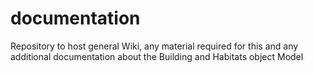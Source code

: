 # documentation
Repository to host general Wiki, any material required for this and any additional documentation about the Building and Habitats object Model

<script>
(function()
{
	var editor = 'https://embed.diagrams.net/?embedInline=1&libraries=1';
	var iframe = document.createElement('iframe');
	iframe.style.position = 'absolute';
	iframe.style.border = '0';
	iframe.style.top = '0px';
	iframe.style.left = '0px';
	iframe.style.width = '100%';
	iframe.style.height = '100%';

	var dark = false;

	function invertSvg(doc)
	{
		var defs = doc.getElementsByTagName('defs');

		var style = doc.createElementNS('http://www.w3.org/2000/svg', 'style');
		style.appendChild(doc.createTextNode(
			':root {--light-color: #c9d1d9; --dark-color: #0d1117; }' +
			'svg:target[style^="background-color:"] { background-color: var(--dark-color) !important; }' +
			'g[filter="url(#dropShadow)"] { filter: none !important; }' +
			'[stroke="rgb(0, 0, 0)"] { stroke: var(--light-color); }' +
			'[stroke="rgb(255, 255, 255)"] { stroke: var(--dark-color); }' +
			'[fill="rgb(0, 0, 0)"] { fill: var(--light-color); }' +
			'[fill="rgb(255, 255, 255)"] { fill: var(--dark-color); }' +
			'g[fill="rgb(0, 0, 0)"] text { fill: var(--light-color); }' +
			'div[data-drawio-colors*="color: rgb(0, 0, 0)"]' +
			'	div { color: var(--light-color) !important; }' +
			'div[data-drawio-colors*="border-color: rgb(0, 0, 0)"]' +
			'	{ border-color: var(--light-color) !important; }' +
			'div[data-drawio-colors*="border-color: rgb(0, 0, 0)"]' +
			'	div { border-color: var(--light-color) !important; }' +
			'div[data-drawio-colors*="background-color: rgb(255, 255, 255)"]' +
			'	{ background-color: var(--dark-color) !important; }' +
			'div[data-drawio-colors*="background-color: rgb(255, 255, 255)"]' +
			'	div { background-color: var(--dark-color) !important; }'
		));
		defs[0].appendChild(style);

		return doc;
	};

	function createSvgDataUri(doc)
	{
		return 'data:image/svg+xml;base64,' +
			btoa(unescape(encodeURIComponent(
				new XMLSerializer().serializeToString(
					doc.documentElement))));
	};

	function invertImage(img, onChange)
	{
		if (img.src.substring(0, 26) == 'data:image/svg+xml;base64,')
		{
			img.src = createSvgDataUri(invertSvg(new DOMParser().
				parseFromString(decodeURIComponent(escape(atob(
					img.src.substring(img.src.indexOf(',') + 1)))),
						'text/xml')));
			onChange(img);
		}
		else
		{
			var req = new XMLHttpRequest();

			req.addEventListener('load', function()
			{
				img.src = createSvgDataUri(invertSvg(this.responseXML));
				onChange(img);
			});

			req.open('GET', img.src);
			req.send();
		}
	}

	function invertImages(imgs)
	{
		var force = imgs != null;
		var imgs = (imgs != null) ? imgs : document.getElementsByTagName('img');
		var result = [];

		for (var i = 0; i < imgs.length; i++)
		{
			var initialSrc = imgs[i].getAttribute('data-initial-src');

			if (initialSrc != null)
			{
				imgs[i].removeAttribute('data-initial-src');
				imgs[i].src = initialSrc;
			}
			else if (dark && (imgs[i].src.endsWith('.drawio.svg') || force))
			{
				imgs[i].setAttribute('data-initial-src', imgs[i].src);
				imgs[i].style.filter = 'invert(1)';

				invertImage(imgs[i], function(img)
				{
					img.style.filter = '';
				});
			}
			
			result.push(imgs[i]);
		}

		return result;
	};

	function crossfade(source, target, done)
	{
		target.style.visibility = '';

		window.setTimeout(function()
		{
			source.style.visibility = 'hidden';

			if (done != null)
			{
				done();
			}	
		}, 50);
	};

	var fullscreen = false;
	var prev = null;

	function updateFrame()
	{
		if (fullscreen)
		{
			prev = document.body.style.overflow;
			document.body.style.overflow = 'hidden';
			iframe.style.position = 'fixed';
			iframe.style.width = '100%';
			iframe.style.height = '100%';
		}
		else
		{
			document.body.style.overflow = prev;
			iframe.style.position = 'absolute';
			iframe.style.height = document.body.scrollHeight + 'px';
			iframe.style.width = document.body.scrollWidth + 'px';
		}
	};

	function setFullscreen(value)
	{
		if (fullscreen != value)
		{
			fullscreen = value;
			updateFrame();
		}
	}

	function editImage(img, onChange)
	{
		var req = new XMLHttpRequest();
		iframe.doUpdate = onChange;
		iframe.style.cursor = 'wait';

		iframe.doResize = function(msg)
		{
			setFullscreen(msg.fullscreen);
			img.style.boxSizing = 'border-box';
			img.style.width = msg.rect.width + 6 + 'px';
			img.style.height = msg.rect.height + 6 + 'px';
		};

		var initialized = false;

		iframe.doInit = function()
		{
			if (!initialized)
			{
				initialized = true;
				crossfade(img, iframe);
			}
		};
		
		req.addEventListener('load', function()
		{
			var rect = img.getBoundingClientRect();
			rect.x += document.body.scrollLeft + 5;
			rect.y += document.body.scrollTop + 5;
			rect.height -= 10;
			rect.width -= 2;

			iframe.contentWindow.postMessage(JSON.stringify(
				{action: 'load', xml: this.responseText,
				rect: rect, rough: true, dark: dark}), '*');
			iframe.style.cursor = '';
			updateFrame();
		});

		req.open('GET', img.src);
		req.send();
	};

	function installEditor(img)
	{
		var elt = document.activeElement
		img.style.cursor = 'pointer';

		img.addEventListener('click', function()
		{
			if (!iframe.busy)
			{
				iframe.busy = true;

				editImage(img, function(msg)
				{
					setFullscreen(false);
					var data = msg.data;

					if (dark)
					{
						data = createSvgDataUri(invertSvg(
							new DOMParser().parseFromString(atob(
								data.substring(data.indexOf(',') + 1)),
									'text/xml')));
						img.setAttribute('data-initial-src', msg.data);
					}

					img.setAttribute('src', data);
					img.style.boxSizing = '';
					img.style.width = '';
					img.style.height = '';

					iframe.style.width = '100%';
					iframe.style.height = '100%';
					iframe.doUpdate = null;
					iframe.doResize = null;
					
					crossfade(iframe, img, function()
					{
						iframe.busy = false;
						elt.focus();
					});
				});
			}
		});
	};

	window.addEventListener('message', function(evt)
	{
		if (evt, evt.source === iframe.contentWindow)
		{
			var msg = JSON.parse(evt.data);

			if (msg.event == 'init')
			{
				for (var i = 0; i < diagrams.length; i++)
				{
					installEditor(diagrams[i]);
				}
			}
			else if (msg.event == 'load' && iframe.doInit != null)
			{
				iframe.doInit();
			}
			else if (msg.event == 'export' && iframe.doUpdate != null)
			{
				iframe.doUpdate(msg);
			}
			else if (msg.event == 'resize' && iframe.doResize != null)
			{
				iframe.doResize(msg);
			}
		}
	});

	window.addEventListener('load', function()
	{
		iframe.style.visibility = 'hidden';
		document.body.appendChild(iframe);
		iframe.setAttribute('src', editor);
	});

	window.addEventListener('resize', function()
	{
		if (iframe.style.visibility != 'hidden')
		{
			updateFrame();
		}
	});

	var diagrams = invertImages();

	for (var i = 0; i < diagrams.length; i++)
	{			
		diagrams[i].style.cursor = 'wait';
	}

	var button = document.createElement('button');
	button.innerHTML = 'Dark';
	button.style.position = 'fixed';
	button.style.left = '10px';
	button.style.top = '10px';
	document.body.appendChild(button);
	var initial = document.body.style.background;

	button.addEventListener('click', function()
	{
		dark = !dark;

		if (dark)
		{
			document.body.style.background = '#2a2a2a';
			document.body.style.color = '#ffffff';
			button.innerHTML = 'Light';
		}
		else
		{
			document.body.style.background = initial;
			document.body.style.color = '';
			button.innerHTML = 'Dark';
		}
		
		invertImages(diagrams);
	});
})();
</script>

